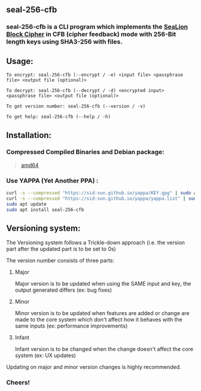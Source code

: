 ## seal-256-cfb

### seal-256-cfb is a CLI program which implements the [SeaLion Block Cipher](https://github.com/sid-sun/sealion) in CFB (cipher feedback) mode with 256-Bit length keys using SHA3-256 with files.

## Usage:

```
To encrypt: seal-256-cfb (--encrypt / -e) <input file> <passphrase file> <output file (optional)>

To decrypt: seal-256-cfb (--decrypt / -d) <encrypted input> <passphrase file> <output file (optional)>

To get version number: seal-256-cfb (--version / -v)

To get help: seal-256-cfb (--help / -h)
```

## Installation:

### Compressed Compiled Binaries and Debian package: 

> [amd64](https://github.com/Sid-Sun/seal-256-cfb/releases/latest/download/binaries_and_debian_package.tar)


### Use YAPPA (Yet Another PPA) :

```bash
curl -s --compressed "https://sid-sun.github.io/yappa/KEY.gpg" | sudo apt-key add -
curl -s --compressed "https://sid-sun.github.io/yappa/yappa.list" | sudo tee /etc/apt/sources.list.d/yappa.list
sudo apt update
sudo apt install seal-256-cfb
```

## Versioning system:

The Versioning system follows a Trickle-down approach (i.e. the version part after the updated part is to be set to 0s)

The version number consists of three parts:

1. Major 

    Major version is to be updated when using the SAME input and key, the output generated differs (ex: bug fixes)

2. Minor

    Minor version is to be updated when features are added or change are made to the core system which don't affect how it behaves with the same inputs (ex: performance improvements)

3. Infant

    Infant version is to be changed when the change doesn't affect the core system (ex: UX updates)


Updating on major and minor version changes is highly recommended.

### Cheers!
